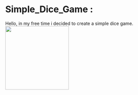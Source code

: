# Simple_Dice_Game :
Hello, in my free time i decided to create a simple dice game. 
<img src ="https://github.com/StefanHristov1997/Simple_Dice_Game/assets/133797718/c841d22d-a2e3-45da-b3ef-b2bc5f434763" width= "200" higth="200" />

